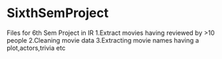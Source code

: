 # SixthSemProject
Files for 6th Sem Project in IR
1.Extract movies having reviewed by >10 people
2.Cleaning movie data
3.Extracting movie names having a plot,actors,trivia etc
